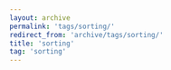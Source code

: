 ```yaml
---
layout: archive
permalink: 'tags/sorting/'
redirect_from: 'archive/tags/sorting/'
title: 'sorting'
tag: 'sorting'
---
```

